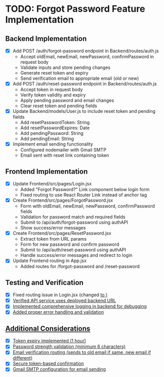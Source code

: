 # TODO: Forgot Password Feature Implementation

## Backend Implementation
- [x] Add POST /auth/forgot-password endpoint in Backend/routes/auth.js
  - Accept oldEmail, newEmail, newPassword, confirmPassword in request body
  - Validate inputs and store pending changes
  - Generate reset token and expiry
  - Send verification email to appropriate email (old or new)
- [x] Add POST /auth/reset-password endpoint in Backend/routes/auth.js
  - Accept token in request body
  - Verify token validity and expiry
  - Apply pending password and email changes
  - Clear reset token and pending fields
- [x] Update Backend/models/User.js to include reset token and pending fields
  - Add resetPasswordToken: String
  - Add resetPasswordExpires: Date
  - Add pendingPassword: String
  - Add pendingEmail: String
- [x] Implement email sending functionality
  - Configured nodemailer with Gmail SMTP
  - Email sent with reset link containing token

## Frontend Implementation
- [x] Update Frontend/src/pages/Login.jsx
  - Added "Forgot Password?" Link component below login form
  - Fixed routing to use React Router Link instead of anchor tag
- [x] Create Frontend/src/pages/ForgotPassword.jsx
  - Form with oldEmail, newEmail, newPassword, confirmPassword fields
  - Validation for password match and required fields
  - Submit to /api/auth/forgot-password using authAPI
  - Show success/error messages
- [x] Create Frontend/src/pages/ResetPassword.jsx
  - Extract token from URL params
  - Form for new password and confirm password
  - Submit to /api/auth/reset-password using authAPI
  - Handle success/error messages and redirect to login
- [x] Update Frontend routing in App.jsx
  - Added routes for /forgot-password and /reset-password

## Testing and Verification
- [x] Fixed routing issue in Login.jsx (changed <a href> to <Link>)
- [x] Verified API service uses deployed backend URL
- [x] Implemented comprehensive logging in backend for debugging
- [x] Added proper error handling and validation

## Additional Considerations
- [x] Token expiry implemented (1 hour)
- [x] Password strength validation (minimum 6 characters)
- [x] Email verification routing (sends to old email if same, new email if different)
- [x] Secure token-based confirmation
- [x] Gmail SMTP configuration for email sending
